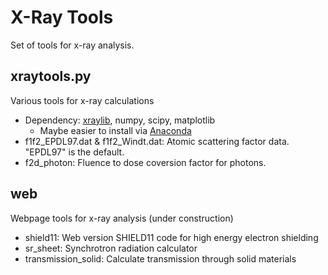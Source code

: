 # X-Ray Tools
Set of tools for x-ray analysis.

## xraytools.py
Various tools for x-ray calculations
* Dependency: [xraylib](https://github.com/tschoonj/xraylib), numpy, scipy, matplotlib
    * Maybe easier to install via [Anaconda](https://anaconda.org/conda-forge/xraylib)
* f1f2_EPDL97.dat & f1f2_Windt.dat: Atomic scattering factor data. "EPDL97" is the default.
* f2d_photon: Fluence to dose coversion factor for photons.

## web
Webpage tools for x-ray analysis (under construction)
* shield11: Web version SHIELD11 code for high energy electron shielding
* sr_sheet: Synchrotron radiation calculator
* transmission_solid: Calculate transmission through solid materials
